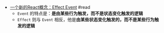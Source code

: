 - [一个新的React概念：Effect Event](https://segmentfault.com/a/1190000044008636) #read
	- `Event` 的特点是：**是由某些行为触发，而不是状态变化触发的逻辑**
	- `Effect` 则与 `Event` 相反，他是**由某些状态变化触发的，而不是某些行为触发的逻辑**
